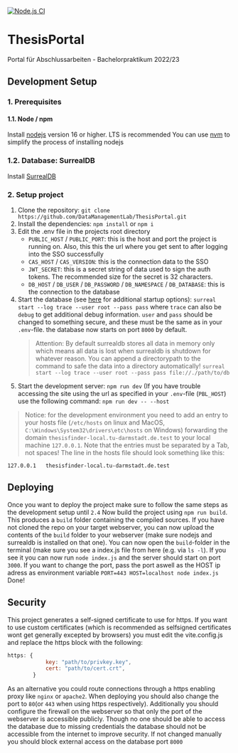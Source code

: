 [![Node.js CI](https://github.com/DataManagementLab/ThesisPortal/actions/workflows/node.js.yml/badge.svg)](https://github.com/DataManagementLab/ThesisPortal/actions/workflows/node.js.yml)

# ThesisPortal

Portal für Abschlussarbeiten - Bachelorpraktikum 2022/23

## Development Setup

### 1. Prerequisites

#### 1.1. Node / npm

Install [nodejs](https://nodejs.org/) version 16 or higher. LTS is recommended
You can use [nvm](https://github.com/nvm-sh/nvm#installing-and-updating) to simplify the process of installing nodejs

### 1.2. Database: SurrealDB

Install [SurrealDB](https://surrealdb.com/install)

### 2. Setup project

1. Clone the repository: `git clone https://github.com/DataManagementLab/ThesisPortal.git`
2. Install the dependencies: `npm install` or `npm i`
3. Edit the .env file in the projects root directory
   - `PUBLIC_HOST` / `PUBLIC_PORT`: this is the host and port the project is running on. Also, this this the url where you get sent to after logging into the SSO successfully
   - `CAS_HOST` / `CAS_VERSION`: this is the connection data to the SSO
   - `JWT_SECRET`: this is a secret string of data used to sign the auth tokens. The recommended size for the secret is 32 characters.
   - `DB_HOST` / `DB_USER` / `DB_PASSWORD` / `DB_NAMESPACE` / `DB_DATABASE`: this is the connection to the database
4. Start the database (see [here](https://surrealdb.com/docs/start/starting-surrealdb) for additional startup options): `surreal start --log trace --user root --pass pass` where `trace` can also be `debug` to get additional debug information. `user` and `pass` should be changed to something secure, and these must be the same as in your `.env`-file. the database now starts on port `8000` by default.
   > Attention: By default surrealdb stores all data in memory only which means all data is lost when surrealdb is shutdown for whatever reason. You can append a directorypath to the command to safe the data into a directory automatically! `surreal start --log trace --user root --pass pass file://./path/to/db`
5. Start the development server: `npm run dev` (If you have trouble accessing the site using the url as specified in your `.env`-file (`PBL_HOST`) use the following command: `npm run dev -- --host`
> Notice: for the development environment you need to add an entry to your hosts file (`/etc/hosts` on linux and MacOS, `C:\Windows\System32\drivers\etc\hosts` on Windows) forwarding the domain `thesisfinder-local.tu-darmstadt.de.test` to your local machine `127.0.0.1`. Note that the entries must be separated by a Tab, not spaces! The line in the hosts file should look something like this:
```
127.0.0.1	thesisfinder-local.tu-darmstadt.de.test
```

## Deploying

Once you want to deploy the project make sure to follow the same steps as the development setup until `2.4`
Now build the project using `npm run build`. This produces a `build` folder containing the compiled sources.
If you have not cloned the repo on your target webserver, you can now upload the contents of the `build` folder to your webserver (make sure nodejs and surrealdb is installed on that one). You can now open the `build`-folder in the terminal (make sure you see a index.js file from here (e.g. via `ls -l`). If you see it you can now run `node index.js` and the server should start on port `3000`. If you want to change the port, pass the port aswell as the HOST ip adress as environment variable `PORT=443 HOST=localhost node index.js`
Done!

## Security

This project generates a self-signed certificate to use for https. If you want to use custom certificates (which is recommended as selfsigned certificates wont get generally excepted by browsers) you must edit the vite.config.js and replace the https block with the following:

```js
https: {
            key: "path/to/privkey.key",
            cert: "path/to/cert.crt",
        }
```

As an alternative you could route connections through a https enabling proxy like `nginx` or `apache2`.
When deploying you should also change the port to `80`(or `443` when using https respectively).
Additionally you should configure the firewall on the webserver so that only the port of the webserver is accessible publicly. Though no one should be able to access the database due to missing credentials the database should not be accessible from the internet to improve security. If not changed manually you should block external access on the database port `8000`
